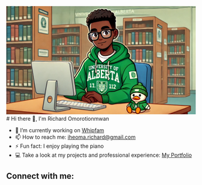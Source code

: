 
<img src = "./richard_cartoon.png" alt = ""/>
# Hi there 👋, I'm Richard Omorotionmwan

- 🔭 I’m currently working on [Whipfam](https://github.com/iheomach/whipfam)
- 📫 How to reach me: iheoma.richard@gmail.com
- ⚡ Fun fact: I enjoy playing the piano
- 💻 Take a look at my projects and professional experience: [My Portfolio](https://iheoma.netlify.app)

## Connect with me:
